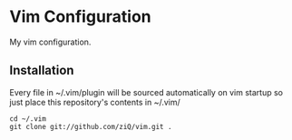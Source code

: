 Vim Configuration
=================

My vim configuration.

Installation
------------

Every file in ~/.vim/plugin will be sourced automatically on vim startup so just place this repository's contents in ~/.vim/

    cd ~/.vim
    git clone git://github.com/ziQ/vim.git .
